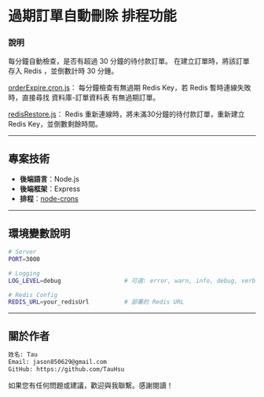 # 過期訂單自動刪除 排程功能

### 說明
每分鐘自動檢查，是否有超過 30 分鐘的待付款訂單。
在建立訂單時，將該訂單存入 Redis ，並倒數計時 30 分鍾。

[orderExpire.cron.js](https://github.com/TauHsu/orderExpire.cron/blob/main/crons/orderExpire.cron.js)：
每分鐘檢查有無過期 Redis Key，若 Redis 暫時連線失敗時，直接尋找 資料庫-訂單資料表 有無過期訂單。

[redisRestore.js](https://github.com/TauHsu/orderExpire.cron/blob/main/utils/redisRestore.js)：
Redis 重新連線時，將未滿30分鐘的待付款訂單，重新建立Redis Key，並倒數剩餘時間。

---

## 專案技術
- **後端語言**：Node.js
- **後端框架**：Express
- **排程**：[node-crons](https://docs.google.com/document/d/1GWuqjKpdtDiHLYQv4Czzw9N53wSfx70m8nGPO9MtYVE/edit?tab=t.0)

---

## 環境變數說明
```bash
# Server
PORT=3000

# Logging
LOG_LEVEL=debug                  # 可選: error, warn, info, debug, verbose

# Redis Config
REDIS_URL=your_redisUrl          # 部署的 Redis URL

```

---

## 關於作者
```bash
姓名: Tau 
Email: jason850629@gmail.com
GitHub: https://github.com/TauHsu
```

如果您有任何問題或建議，歡迎與我聯繫。感謝閱讀！
